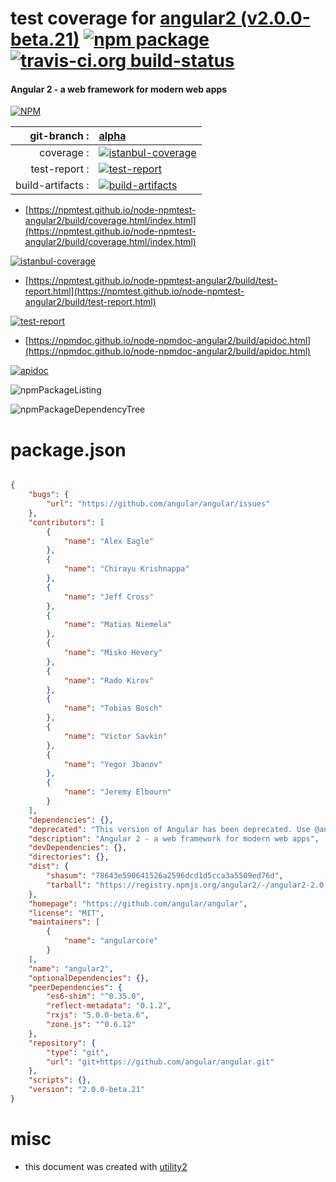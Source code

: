 # test coverage for  [angular2 (v2.0.0-beta.21)](https://github.com/angular/angular)  [![npm package](https://img.shields.io/npm/v/npmtest-angular2.svg?style=flat-square)](https://www.npmjs.org/package/npmtest-angular2) [![travis-ci.org build-status](https://api.travis-ci.org/npmtest/node-npmtest-angular2.svg)](https://travis-ci.org/npmtest/node-npmtest-angular2)
#### Angular 2 - a web framework for modern web apps

[![NPM](https://nodei.co/npm/angular2.png?downloads=true&downloadRank=true&stars=true)](https://www.npmjs.com/package/angular2)

| git-branch : | [alpha](https://github.com/npmtest/node-npmtest-angular2/tree/alpha)|
|--:|:--|
| coverage : | [![istanbul-coverage](https://npmtest.github.io/node-npmtest-angular2/build/coverage.badge.svg)](https://npmtest.github.io/node-npmtest-angular2/build/coverage.html/index.html)|
| test-report : | [![test-report](https://npmtest.github.io/node-npmtest-angular2/build/test-report.badge.svg)](https://npmtest.github.io/node-npmtest-angular2/build/test-report.html)|
| build-artifacts : | [![build-artifacts](https://npmtest.github.io/node-npmtest-angular2/glyphicons_144_folder_open.png)](https://github.com/npmtest/node-npmtest-angular2/tree/gh-pages/build)|

- [https://npmtest.github.io/node-npmtest-angular2/build/coverage.html/index.html](https://npmtest.github.io/node-npmtest-angular2/build/coverage.html/index.html)

[![istanbul-coverage](https://npmtest.github.io/node-npmtest-angular2/build/screenCapture.buildCi.browser.%252Ftmp%252Fbuild%252Fcoverage.lib.html.png)](https://npmtest.github.io/node-npmtest-angular2/build/coverage.html/index.html)

- [https://npmtest.github.io/node-npmtest-angular2/build/test-report.html](https://npmtest.github.io/node-npmtest-angular2/build/test-report.html)

[![test-report](https://npmtest.github.io/node-npmtest-angular2/build/screenCapture.buildCi.browser.%252Ftmp%252Fbuild%252Ftest-report.html.png)](https://npmtest.github.io/node-npmtest-angular2/build/test-report.html)

- [https://npmdoc.github.io/node-npmdoc-angular2/build/apidoc.html](https://npmdoc.github.io/node-npmdoc-angular2/build/apidoc.html)

[![apidoc](https://npmdoc.github.io/node-npmdoc-angular2/build/screenCapture.buildCi.browser.%252Ftmp%252Fbuild%252Fapidoc.html.png)](https://npmdoc.github.io/node-npmdoc-angular2/build/apidoc.html)

![npmPackageListing](https://npmtest.github.io/node-npmtest-angular2/build/screenCapture.npmPackageListing.svg)

![npmPackageDependencyTree](https://npmtest.github.io/node-npmtest-angular2/build/screenCapture.npmPackageDependencyTree.svg)



# package.json

```json

{
    "bugs": {
        "url": "https://github.com/angular/angular/issues"
    },
    "contributors": [
        {
            "name": "Alex Eagle"
        },
        {
            "name": "Chirayu Krishnappa"
        },
        {
            "name": "Jeff Cross"
        },
        {
            "name": "Matias Niemela"
        },
        {
            "name": "Misko Hevery"
        },
        {
            "name": "Rado Kirov"
        },
        {
            "name": "Tobias Bosch"
        },
        {
            "name": "Victor Savkin"
        },
        {
            "name": "Yegor Jbanov"
        },
        {
            "name": "Jeremy Elbourn"
        }
    ],
    "dependencies": {},
    "deprecated": "This version of Angular has been deprecated. Use @angular/core instead.",
    "description": "Angular 2 - a web framework for modern web apps",
    "devDependencies": {},
    "directories": {},
    "dist": {
        "shasum": "78643e590641526a2596dcd1d5cca3a5509ed76d",
        "tarball": "https://registry.npmjs.org/angular2/-/angular2-2.0.0-beta.21.tgz"
    },
    "homepage": "https://github.com/angular/angular",
    "license": "MIT",
    "maintainers": [
        {
            "name": "angularcore"
        }
    ],
    "name": "angular2",
    "optionalDependencies": {},
    "peerDependencies": {
        "es6-shim": "^0.35.0",
        "reflect-metadata": "0.1.2",
        "rxjs": "5.0.0-beta.6",
        "zone.js": "^0.6.12"
    },
    "repository": {
        "type": "git",
        "url": "git+https://github.com/angular/angular.git"
    },
    "scripts": {},
    "version": "2.0.0-beta.21"
}
```



# misc
- this document was created with [utility2](https://github.com/kaizhu256/node-utility2)
